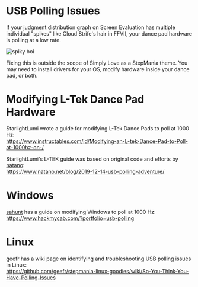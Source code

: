 # USB Polling Issues

If your judgment distribution graph on Screen Evaluation has multiple individual "spikes" like Cloud Strife's hair in FFVII, your dance pad hardware is polling at a low rate.

![spiky boi](https://i.imgur.com/ay1G6rml.png)

Fixing this is outside the scope of Simply Love as a StepMania theme.  You may need to install drivers for your OS, modify hardware inside your dance pad, or both.

# Modifying L-Tek Dance Pad Hardware

StarlightLumi wrote a guide for modifying L-Tek Dance Pads to poll at 1000 Hz:
<br/>https://www.instructables.com/id/Modifying-an-L-tek-Dance-Pad-to-Poll-at-1000hz-on-/

StarlightLumi's L-TEK guide was based on original code and efforts by [natano](https://github.com/natano):<br/>
https://www.natano.net/blog/2019-12-14-usb-polling-adventure/

# Windows

[sahunt](https://github.com/sahunt) has a guide on modifying Windows to poll at 1000 Hz:<br/>
https://www.hackmycab.com/?portfolio=usb-polling

# Linux

geefr has a wiki page on identifying and troubleshooting USB polling issues in Linux:<br/>
https://github.com/geefr/stepmania-linux-goodies/wiki/So-You-Think-You-Have-Polling-Issues
